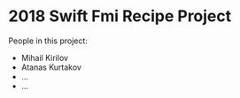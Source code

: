 # 2018 Swift Fmi Recipe Project

People in this project:

* Mihail Kirilov
* Atanas Kurtakov
* ...
* ...

